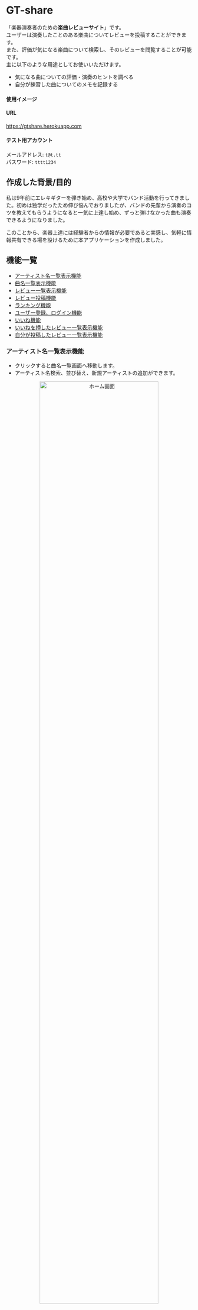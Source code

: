 # GT-share
「楽器演奏者のための**楽曲レビューサイト**」です。\
ユーザーは演奏したことのある楽曲についてレビューを投稿することができます。\
また、評価が気になる楽曲について検索し、そのレビューを閲覧することが可能です。\
主に以下のような用途としてお使いいただけます。
- 気になる曲についての評価・演奏のヒントを調べる
- 自分が練習した曲についてのメモを記録する

#### 使用イメージ


#### URL
https://gtshare.herokuapp.com

#### テスト用アカウント
メールアドレス: `t@t.tt`\
パスワード: `tttt1234`

## 作成した背景/目的
<p>
私は9年前にエレキギターを弾き始め、高校や大学でバンド活動を行ってきました。初めは独学だったため伸び悩んでおりましたが、バンドの先輩から演奏のコツを教えてもらうようになると一気に上達し始め、ずっと弾けなかった曲も演奏できるようになりました。
</p>
<p>
このことから、楽器上達には経験者からの情報が必要であると実感し、気軽に情報共有できる場を設けるために本アプリケーションを作成しました。
</p>

## 機能一覧
- [アーティスト名一覧表示機能](#アーティスト名一覧表示機能)
- [曲名一覧表示機能](#曲名一覧表示機能)
- [レビュー一覧表示機能](#レビュー一覧表示機能)
- [レビュー投稿機能](#レビュー投稿機能)
- [ランキング機能](#ランキング機能)
- [ユーザー登録、ログイン機能](#ユーザー登録、ログイン機能)
- [いいね機能](#いいね機能)
- [いいねを押したレビュー一覧表示機能](#いいねを押したレビュー一覧表示機能)
- [自分が投稿したレビュー一覧表示機能](#自分が投稿したレビュー一覧表示機能)

### アーティスト名一覧表示機能
- クリックすると曲名一覧画面へ移動します。
- アーティスト名検索、並び替え、新規アーティストの追加ができます。

<p align="center">
    <img src="./public/img/home.png" title="ホーム画面" width="80%">
</p>

### 曲名一覧表示機能
- クリックするとレビュー一覧画面へ移動します。

<p align="center">
    <img src="./public/img/songs.png" title="曲名一覧画面" width="80%">
</p>

### レビュー一覧表示機能
- 特定の曲のレビューを楽器ごとに表示します。
- 新規投稿、編集、削除、いいね、レビュー並び替えができます。
- レビューの評価をレーダーチャートを用いて視覚的にわかりやすく表示しました。

<p align="center">
    <img src="./public/img/posts.png" title="レビュー一覧画面" width="80%">
</p>

### レビュー投稿機能

<p align="center">
    <img src="./public/img/create_post.png" title="レビュー投稿画面" width="80%">
</p>

### ランキング機能
- 楽器初心者のユーザー向けに、簡単な曲をランキング形式で表示します。
- 楽器ごとに表示を切り替えられます。

<p align="center">
    <img src="./public/img/ranking.png" title="ランキング画面" width="80%">
</p>

### ユーザー登録、ログイン機能
- Googleアカウントでのログインも可能です。

<p align="center">
    <img src="./public/img/register.png" title="新規登録画面" width="80%">
</p>

### プロフィール設定機能
- ユーザー名、メールアドレスの変更が可能です。
- 年齢、職業を選択すると、レビュー一覧画面に表示されるようになります。

<p align="center">
    <img src="./public/img/profile.png" title="プロフィール設定画面" width="80%">
</p>

### パスワード変更機能
- 現在のパスワードを入力し、新しいパスワードを設定し直すことができます。
- 現在のパスワードが間違っている場合、エラーメッセージが表示されます。
- Googleアカウントでログイン中の場合、この機能は使用できません。

### いいねを押したレビュー一覧表示機能
- 自分がいいねを押したレビューを見返すことができます。
- 未ログイン時にはログインを促すメッセージが表示されます。

<p align="center">
    <img src="./public/img/myfavorite.png" title="いいねマイリスト画面" width="80%">
</p>

### 自分が投稿したレビュー一覧表示機能
- 自分が過去に投稿したレビューを振り返ることができます。
- 未ログイン時にはログインを促すメッセージが表示されます。

<p align="center">
    <img src="./public/img/myposts.png" title="自分の投稿一覧画面" width="80%">
</p>

## 開発環境
#### OS
- Amazon Linux バージョン2

#### フロントエンド
- HTML/CSS
- Vue v2.5.17
- Vuetify v2.6.2
- Vue-Chartjs v3.5.1

#### バックエンド
- PHP v8.0.13
- Laravel v6.20.44

#### データベース
- MariaDB v10.2.38

#### インフラ
- AWS (Cloud9)

#### デプロイ
- Heroku

## 実行手順

## テーブル定義

<p align="center">
    <img src="./public/img/datatable.png" title="テーブル定義" width="80%">
</p>

### usersテーブル
|  カラム名  |  データ型  |  詳細  |
| ---- | ---- | ---- |
|  id  |  bigint(20) unsigned  |  ID  |
|  name  |  varchar(255)  |  ユーザー名  |
|  email  |  varchar(255)  |  メールアドレス  |
|  password  |  varchar(255)  |  パスワード  |
|  age  |  tinyint(3) unsigned  |  年齢  |
|  occupation  |  varchar(255)  |  職業  |
|  rememberToken  |  varchar(100)  |  ログイン状態を保持  |
|  created_at  |  timestamp  |  データ作成時間  |
|  updated_at |  timestamp  |  データ更新時間  |

### artistsテーブル
|  カラム名  |  データ型  |  詳細  |
| ---- | ---- | ---- |
|  id  |  int(10) unsigned  |  ID  |
|  name  |  varchar(255)  |  アーティスト名  |
|  created_at  |  timestamp  |  データ作成時間  |
|  updated_at |  timestamp  |  データ更新時間  |

### songsテーブル
|  カラム名  |  データ型  |  詳細  |
| ---- | ---- | ---- |
|  id  |  smallint(5) unsigned  |  ID  |
|  name  |  varchar(255)  |  曲名  |
|  artist_id  |  int(10) unsigned  |  artistsテーブルとの連携用ID  |
|  created_at  |  timestamp  |  データ作成時間  |
|  updated_at |  timestamp  |  データ更新時間  |

### instrumentsテーブル
|  カラム名  |  データ型  |  詳細  |
| ---- | ---- | ---- |
|  id  |  smallint(5) unsigned  |  ID  |
|  name  |  varchar(255)  |  楽器名  |
|  created_at  |  timestamp  |  データ作成時間  |
|  updated_at |  timestamp  |  データ更新時間  |

### postsテーブル
|  カラム名  |  データ型  |  詳細  |
| ---- | ---- | ---- |
|  id  |  bigint(20) unsigned  |  ID  |
|  user_id  |  bigint(20) unsigned  |  usersテーブルとの連携用ID  |
|  song_id  |  smallint(5) unsigned  |  songsテーブルとの連携用ID  |
|  instrument_id  |  smallint(5) unsigned  |  instrumentsテーブルとの連携用ID  |
|  experience  |  tinyint(3) unsigned  |  楽器の経験年数  |
|  score_easy  |  tinyint(3) unsigned  |  簡単度  |
|  score_copy  |  tinyint(3) unsigned  |  耳コピしやすさ  |
|  score_memorize  |  tinyint(3) unsigned  |  覚えやすさ  |
|  score_cost  |  tinyint(3) unsigned  |  必要機材の少なさ  |
|  score_enjoyment  |  tinyint(3) unsigned  |  演奏時の楽しさ  |
|  body  |  text  |  感想  |
|  url  |  varchar(255)  |  演奏動画へのURL  |
|  created_at  |  timestamp  |  データ作成時間  |
|  updated_at |  timestamp  |  データ更新時間  |

### post_userテーブル（いいね機能用の中間テーブル）
|  カラム名  |  データ型  |  詳細  |
| ---- | ---- | ---- |
|  user_id  |  bigint(20) unsigned  |  usersテーブルとの連携用ID  |
|  post_id  |  bigint(20) unsigned  |  postsテーブルとの連携用ID  |
|  created_at  |  timestamp  |  データ作成時間  |
|  updated_at |  timestamp  |  データ更新時間  |
